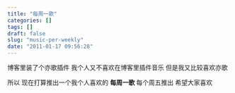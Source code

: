 ```yaml
---
title: "每周一歌"
categories: []
tags: []
draft: false
slug: "music-per-weekly"
date: "2011-01-17 09:56:28"
---
```


博客里装了个亦歌插件
我个人又不喜欢在博客里插件音乐
但是我又比较喜欢亦歌

所以
现在打算推出一个我个人喜欢的 <strong> 每周一歌 </strong>
每个周五推出
希望大家喜欢

